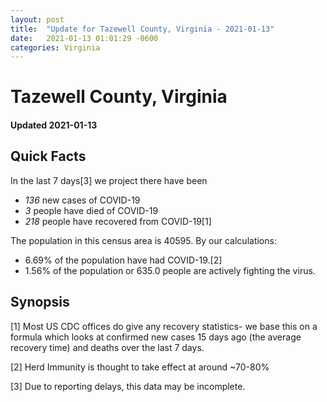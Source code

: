 ```yaml
---
layout: post
title:  "Update for Tazewell County, Virginia - 2021-01-13"
date:   2021-01-13 01:01:29 -0600
categories: Virginia
---
```


# Tazewell County, Virginia
#### Updated 2021-01-13

## Quick Facts

In the last 7 days[3] we project there have been
- *136* new cases of COVID-19
- *3* people have died of COVID-19
- *218* people have recovered from COVID-19[1]

The population in this census area is 40595. By our calculations:
- 6.69% of the population have had COVID-19.[2]
- 1.56% of the population or 635.0 people are actively fighting the virus.

## Synopsis




[1] Most US CDC offices do give any recovery statistics- we base this on a formula which looks at confirmed new cases
15 days ago (the average recovery time) and deaths over the last 7 days.

[2] Herd Immunity is thought to take effect at around ~70-80%

[3] Due to reporting delays, this data may be incomplete.
 
    